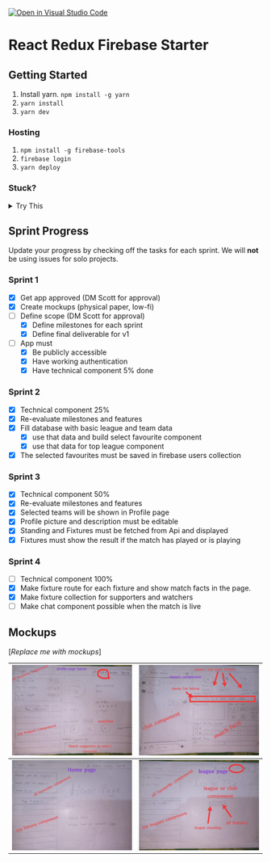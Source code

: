 [![Open in Visual Studio Code](https://classroom.github.com/assets/open-in-vscode-c66648af7eb3fe8bc4f294546bfd86ef473780cde1dea487d3c4ff354943c9ae.svg)](https://classroom.github.com/online_ide?assignment_repo_id=8038199&assignment_repo_type=AssignmentRepo)
# React Redux Firebase Starter

## Getting Started

1. Install yarn. `npm install -g yarn`
2. `yarn install`
3. `yarn dev`

### Hosting

1. `npm install -g firebase-tools`
2. `firebase login`
3. `yarn deploy`

### Stuck?

<details>
<summary>
Try This
</summary>

1. Navigate to: <https://console.firebase.google.com/> (make sure you are using the same account as you used for login)
1. Open your project, and navigate to 'Project Overview > Project settings'
1. Scroll down to 'Your apps' section and click on the web-app symbol (</>)
1. Follow the prompts and in the 2nd step, copy down the `const firebaseConfig` section as you will need it soon
1. Navigate to 'Build > Authentication', click 'Get started', and then follow the prompts to setup 'email/password' and 'Google' providers
1. Navigate to 'Build > Firestore Database', click 'Create database', and select 'Start in test mode'
1. Navigate to 'Build > Storage', click 'Get started', and select 'Start in test mode'
1. In the root folder, **copy** `env.local.example` and rename to `env.local` and open it
1. Enter the `authDomain`, `apiKey`, `projectId`, `storageBucket` into `env.local` to their respective variables
1. `yarn dev`
1. Once you can run locally, run `yarn deploy`

</details>

<!---
*** WHEN YOU ARE UP AND RUNNING, DELETE EVERYTHING ABOVE ME EXCEPT THE VERY TOP LINE. ***
*** RENAME THE TOP LINE WITH YOUR PROJECT NAME. ***
-->

## Sprint Progress

Update your progress by checking off the tasks for each sprint. We will **not** be using issues for solo projects.

### Sprint 1

- [x] Get app approved (DM Scott for approval)
- [x] Create mockups (physical paper, low-fi)
- [ ] Define scope (DM Scott for approval)
  - [x] Define milestones for each sprint
  - [x] Define final deliverable for v1
- [ ] App must
  - [x] Be publicly accessible
  - [x] Have working authentication
  - [x] Have technical component 5% done

### Sprint 2

- [x] Technical component 25%
- [x] Re-evaluate milestones and features
- [x] Fill database with basic league and team data
  - [x] use that data and build select favourite component
  - [x] use that data for top league component
- [x] The selected favourites must be saved in firebase users collection

### Sprint 3

- [x] Technical component 50%
- [x] Re-evaluate milestones and features
- [x] Selected teams will be shown in Profile page
- [x] Profile picture and description must be editable
- [x] Standing and Fixtures must be fetched from Api and displayed
- [x] Fixtures must show the result if the match has played or is playing

### Sprint 4

- [ ] Technical component 100%
- [x] Make fixture route for each fixture and show match facts in the page.
- [x] Make fixture collection for supporters and watchers
- [ ] Make chat component possible when the match is live
## Mockups

[*Replace me with mockups*]

| ![Benjamin Bannekat](public/mockup1-min.jpg) | ![Benjamin Bannekat](public/mockup2-min.jpg) |
|----------------------------------------------------------------------|----------------------------------------------------------------------|
| ![Benjamin Bannekat](public/mockup3-min.jpg) | ![Benjamin Bannekat](public/mockup4-min.jpg) |
